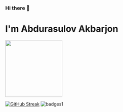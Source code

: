 ### Hi there 👋
<h1>I'm Abdurasulov Akbarjon </h1>
<img height="180em" src="https://github-readme-stats.vercel.app/api?username=Abdurasuloff&show_icons=true&hide_border=true&&count_private=true&include_all_commits=true" />

[![GitHub Streak](https://github-readme-streak-stats.herokuapp.com/?user=Abdurasuloff)](https://git.io/streak-stats)
![badges1](https://dev-to-uploads.s3.amazonaws.com/uploads/articles/6n8fc8zw8pawxveffitx.png)
<!--
**Abdurasuloff/abdurasuloff** is a ✨ _special_ ✨ repository because its `README.md` (this file) appears on your GitHub profile.

Here are some ideas to get you started:
![banner](https://user-images.githubusercontent.com/93316036/218643172-c775c627-44b8-4637-8ca6-8bd368f42919.png)

- 🔭 I’m currently working on Django, Aiogram, Rest API Framework, PostgreSQL
- 🌱 I’m currently learning Clouds
- 📫 How to reach me: abdurasulovcodes@gmail.com
- ⚡ Fun fact: I'm programmer but I'm not rich
-->
